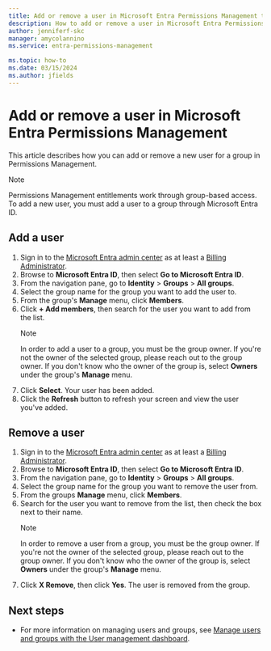 ```yaml
---
title: Add or remove a user in Microsoft Entra Permissions Management through the Microsoft Entra admin center
description: How to add or remove a user in Microsoft Entra Permissions Management through the Microsoft Enter admin center.
author: jenniferf-skc
manager: amycolannino
ms.service: entra-permissions-management

ms.topic: how-to
ms.date: 03/15/2024
ms.author: jfields
---
```


# Add or remove a user in Microsoft Entra Permissions Management

This article describes how you can add or remove a new user for a group in Permissions Management. 

> [!NOTE] 
> Permissions Management entitlements work through group-based access. To add a new user, you must add a user to a group through Microsoft Entra ID.

## Add a user

1. Sign in to the [Microsoft Entra admin center](https://entra.microsoft.com/#home) as at least a [Billing Administrator](https://go.microsoft.com/fwlink/?linkid=2254515).
1. Browse to **Microsoft Entra ID**, then select **Go to Microsoft Entra ID**. 
1. From the navigation pane, go to **Identity** > **Groups** > **All groups**.
1. Select the group name for the group you want to add the user to.
1. From the group's **Manage** menu, click **Members**.
1. Click **+ Add members**, then search for the user you want to add from the list.
    > [!NOTE]
    > In order to add a user to a group, you must be the group owner. If you're not the owner of the selected group, please reach out to the group owner. If you don't know who the owner of the group is, select **Owners** under the group's **Manage** menu.
1. Click **Select**. Your user has been added. 
1. Click the **Refresh** button to refresh your screen and view the user you've added.

## Remove a user

1. Sign in to the [Microsoft Entra admin center](https://entra.microsoft.com/#home) as at least a [Billing Administrator](https://go.microsoft.com/fwlink/?linkid=2254515).
1. Browse to **Microsoft Entra ID**, then select **Go to Microsoft Entra ID**. 
1. From the navigation pane, go to **Identity** > **Groups** > **All groups**.
1. Select the group name for the group you want to remove the user from.
1. From the groups **Manage** menu, click **Members**.
1. Search for the user you want to remove from the list, then check the box next to their name.
    > [!NOTE]
    > In order to remove a user from a group, you must be the group owner. If you're not the owner of the selected group, please reach out to the group owner. If you don't know who the owner of the group is, select **Owners** under the group's **Manage** menu.
1. Click **X Remove**, then click **Yes**. The user is removed from the group.

## Next steps

- For more information on managing users and groups, see [Manage users and groups with the User management dashboard](ui-user-management.md).
